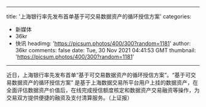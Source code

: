 
---
title: '上海银行率先发布首单基于可交易数据资产的循环授信方案'
categories: 
 - 新媒体
 - 36kr
 - 快讯
headimg: 'https://picsum.photos/400/300?random=1181'
author: 36kr
comments: false
date: Tue, 30 Nov 2021 04:41:53 GMT
thumbnail: 'https://picsum.photos/400/300?random=1181'
---

<div>   
近日，上海银行率先发布首单“基于可交易数据资产的循环授信方案”。“基于可交易数据资产的循环授信方案” 是基于上海数据交易所平台用户上挂的数据资产，在全面评估数据资产价值后，在线完成授信额度核定和数据资产交易融资等操作，为交易双方提供便捷的融资及支付清算服务。（上证报）  
</div>
            